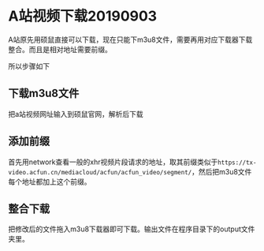 A站视频下载20190903
=

A站原先用硕鼠直接可以下载，现在只能下m3u8文件，需要再用对应下载器下载整合。而且是相对地址需要前缀。

所以步骤如下

下载m3u8文件
--

把a站视频网址输入到硕鼠官网，解析后下载

添加前缀
--

首先用network查看一般的xhr视频片段请求的地址，取其前缀类似于`https://tx-video.acfun.cn/mediacloud/acfun/acfun_video/segment/`，然后把m3u8文件每个地址都加上这个前缀。

整合下载
--

把修改后的文件拖入m3u8下载器即可下载。输出文件在程序目录下的output文件夹里。

